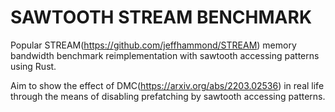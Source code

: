 # SAWTOOTH STREAM BENCHMARK
Popular STREAM(https://github.com/jeffhammond/STREAM) memory bandwidth benchmark reimplementation with sawtooth accessing patterns using Rust.

Aim to show the effect of DMC(https://arxiv.org/abs/2203.02536) in real life through the means of disabling prefatching by sawtooth accessing patterns.
